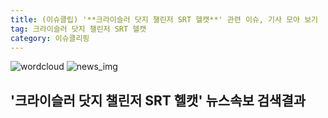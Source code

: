 ```yaml
---
title: (이슈클립) '**크라이슬러 닷지 챌린저 SRT 헬캣**' 관련 이슈, 기사 모아 보기
tag: 크라이슬러 닷지 챌린저 SRT 헬캣
category: 이슈클리핑
---
```

![wordcloud](https://s3.ap-northeast-2.amazonaws.com/lyrics101-wordcloud/2018-08-29-1535498728.png)
![news_img](https://user-images.githubusercontent.com/42597476/44507050-1206f400-a6e4-11e8-8d98-7ffbfebb353f.png)
## **'**크라이슬러 닷지 챌린저 SRT 헬캣**'** 뉴스속보 검색결과

